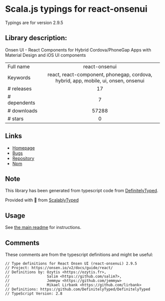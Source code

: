 
# Scala.js typings for react-onsenui

Typings are for version 2.9.5

## Library description:
Onsen UI - React Components for Hybrid Cordova/PhoneGap Apps with Material Design and iOS UI components

|                    |                 |
| ------------------ | :-------------: |
| Full name          | react-onsenui |
| Keywords           | react, react-component, phonegap, cordova, hybrid, app, mobile, ui, onsen, onsenui |
| # releases         | 17 |
| # dependents       | 7 |
| # downloads        | 57288 |
| # stars            | 0 |

## Links
- [Homepage](https://onsen.io/react/)
- [Bugs](https://github.com/OnsenUI/OnsenUI/issues)
- [Repository](https://github.com/OnsenUI/OnsenUI)
- [Npm](https://www.npmjs.com/package/react-onsenui)
    


## Note
This library has been generated from typescript code from [DefinitelyTyped](https://definitelytyped.org).

Provided with :purple_heart: from [ScalablyTyped](https://github.com/oyvindberg/ScalablyTyped)

## Usage
See [the main readme](../../readme.md) for instructions.

## Comments

These comments are from the typescript definitions and might be useful:
```
// Type definitions for React Onsen UI (react-onsenui) 2.9.5
// Project: https://onsen.io/v2/docs/guide/react/
// Definitions by: Ozytis <https://ozytis.fr>,
//                 Salim <https://github.com/salim7>,
//                 Jemmyw <https://github.com/jemmyw>
//                 Mikael Lirbank <https://github.com/lirbank>
// Definitions: https://github.com/DefinitelyTyped/DefinitelyTyped
// TypeScript Version: 2.8

```

